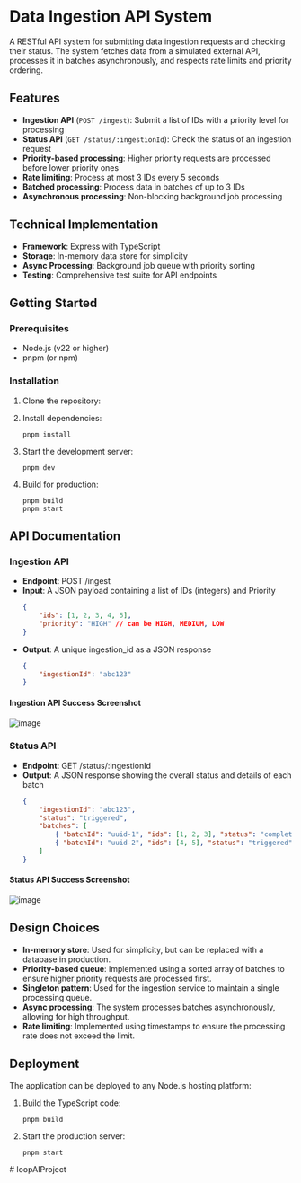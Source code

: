 # Data Ingestion API System

A RESTful API system for submitting data ingestion requests and checking their status. The system fetches data from a simulated external API, processes it in batches asynchronously, and respects rate limits and priority ordering.

## Features

-   **Ingestion API** (`POST /ingest`): Submit a list of IDs with a priority level for processing
-   **Status API** (`GET /status/:ingestionId`): Check the status of an ingestion request
-   **Priority-based processing**: Higher priority requests are processed before lower priority ones
-   **Rate limiting**: Process at most 3 IDs every 5 seconds
-   **Batched processing**: Process data in batches of up to 3 IDs
-   **Asynchronous processing**: Non-blocking background job processing

## Technical Implementation

-   **Framework**: Express with TypeScript
-   **Storage**: In-memory data store for simplicity
-   **Async Processing**: Background job queue with priority sorting
-   **Testing**: Comprehensive test suite for API endpoints

## Getting Started

### Prerequisites

-   Node.js (v22 or higher)
-   pnpm (or npm)

### Installation

1. Clone the repository:

2. Install dependencies:

    ```
    pnpm install
    ```

3. Start the development server:

    ```
    pnpm dev
    ```

4. Build for production:
    ```
    pnpm build
    pnpm start
    ```

## API Documentation

### Ingestion API

-   **Endpoint**: POST /ingest
-   **Input**: A JSON payload containing a list of IDs (integers) and Priority
    ```json
    {
        "ids": [1, 2, 3, 4, 5],
        "priority": "HIGH" // can be HIGH, MEDIUM, LOW
    }
    ```
-   **Output**: A unique ingestion_id as a JSON response
    ```json
    {
        "ingestionId": "abc123"
    }
    ```

#### Ingestion API Success Screenshot
![image](https://github.com/user-attachments/assets/38329654-a7d1-4d62-abdb-2b62b4015b2e)


### Status API

-   **Endpoint**: GET /status/:ingestionId
-   **Output**: A JSON response showing the overall status and details of each batch
    ```json
    {
        "ingestionId": "abc123",
        "status": "triggered",
        "batches": [
            { "batchId": "uuid-1", "ids": [1, 2, 3], "status": "completed" },
            { "batchId": "uuid-2", "ids": [4, 5], "status": "triggered" }
        ]
    }
    ```

#### Status API Success Screenshot
![image](https://github.com/user-attachments/assets/1618aa2f-f637-4930-ba3d-1c45466f85ed)


## Design Choices

-   **In-memory store**: Used for simplicity, but can be replaced with a database in production.
-   **Priority-based queue**: Implemented using a sorted array of batches to ensure higher priority requests are processed first.
-   **Singleton pattern**: Used for the ingestion service to maintain a single processing queue.
-   **Async processing**: The system processes batches asynchronously, allowing for high throughput.
-   **Rate limiting**: Implemented using timestamps to ensure the processing rate does not exceed the limit.

## Deployment

The application can be deployed to any Node.js hosting platform:

1. Build the TypeScript code:

    ```
    pnpm build
    ```

2. Start the production server:
    ```
    pnpm start
    ```
#   l o o p A I P r o j e c t  
 